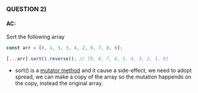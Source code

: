 ### QUESTION 2)

#### AC:
Sort the following array

```javascript
const arr = [0, 1, 5, 3, 4, 2, 9, 7, 8, 6];

[...arr].sort().reverse(); // [9, 8, 7, 6, 5, 4, 3, 2, 1, 0]
```

- sort() is a [mutator method](https://developer.mozilla.org/en-US/docs/Web/JavaScript/Reference/Global_Objects/Array/prototype) and it cause a 
side-effect, we need to adopt spread, we can make a copy of the array so the mutation happends on the copy, instead the original array.


